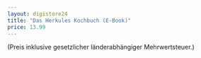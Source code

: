 ```yaml
---
layout: digistore24
title: "Das Herkules Kochbuch (E-Book)"
price: 13.99
---
```

(Preis inklusive gesetzlicher l&#xE4;nderabh&#xE4;ngiger Mehrwertsteuer.)